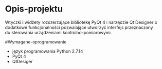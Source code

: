 # Opis-projektu
Wtyczki i widżety rozszerzające bibliotekę PyQt 4 i narzędzie Qt Designer o dodatkowe funkcjonalności pozwalające utworzyć interfejs przeznaczony do sterowania urządzeniami kontrolno-pomiarowymi.


#Wymagane-oprogramowanie
- język programowania Python 2.7.14
- PyQt 4
- QtDesiger
